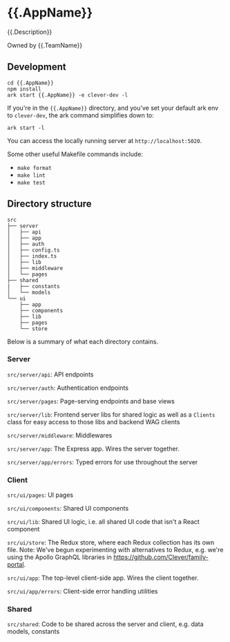 # {{.AppName}}

{{.Description}}

Owned by {{.TeamName}}

## Development

```
cd {{.AppName}}
npm install
ark start {{.AppName}} -e clever-dev -l
```

If you're in the `{{.AppName}}` directory, and you've set your default ark env to `clever-dev`, the ark command simplifies down to:

```
ark start -l
```

You can access the locally running server at `http://localhost:5020`.

Some other useful Makefile commands include:

- `make format`
- `make lint`
- `make test`

## Directory structure

```
src
├── server
│   ├── api
│   ├── app
│   ├── auth
│   ├── config.ts
│   ├── index.ts
│   ├── lib
│   ├── middleware
│   └── pages
├── shared
|   ├── constants
│   └── models
└── ui
    ├── app
    ├── components
    ├── lib
    ├── pages
    └── store
```

Below is a summary of what each directory contains.

### Server

`src/server/api`: API endpoints

`src/server/auth`: Authentication endpoints

`src/server/pages`: Page-serving endpoints and base views

`src/server/lib`: Frontend server libs for shared logic as well as a `Clients` class for easy access to those libs and backend WAG clients

`src/server/middleware`: Middlewares

`src/server/app`: The Express app. Wires the server together.

`src/server/app/errors`: Typed errors for use throughout the server

### Client

`src/ui/pages`: UI pages

`src/ui/components`: Shared UI components

`src/ui/lib`: Shared UI logic, i.e. all shared UI code that isn't a React component

`src/ui/store`: The Redux store, where each Redux collection has its own file. Note: We've begun experimenting with alternatives to Redux, e.g. we're using the Apollo GraphQL libraries in https://github.com/Clever/family-portal.

`src/ui/app`: The top-level client-side app. Wires the client together.

`src/ui/app/errors`: Client-side error handling utilities

### Shared

`src/shared`: Code to be shared across the server and client, e.g. data models, constants
